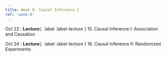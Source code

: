 ```yaml
---
title: Week 9: Causal Inference I
ref: 'week-9'
---
```


Oct 22
: **Lecture**{: .label .label-lecture } 15. Causal Inference I: Association and Causation

Oct 24
: **Lecture**{: .label .label-lecture } 16. Causal Inference II: Randomized Experiments
